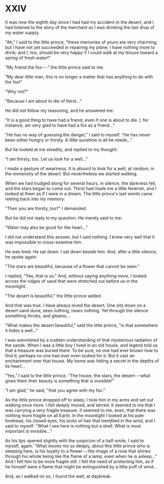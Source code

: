 # XXIV

It was now the eighth day since I had had my accident in the desert, and
I had listened to the story of the merchant as I was drinking the last
drop of my water supply.

"Ah," I said to the little prince, "these memories of yours are very
charming; but I have not yet succeeded in repairing my plane; I have
nothing more to drink; and I, too, should be very happy if I could walk
at my leisure toward a spring of fresh water!"

"My friend the fox---" the little prince said to me.

"My dear little man, this is no longer a matter that has anything to do
with the fox!"

"Why not?"

"Because I am about to die of thirst..."

He did not follow my reasoning, and he answered me:

"It is a good thing to have had a friend, even if one is about to die.
I, for instance, am very glad to have had a fox as a friend..."

"He has no way of guessing the danger," I said to myself. "He has
never been either hungry or thirsty. A little sunshine is all he needs..."

But he looked at me steadily, and replied to my thought:

"I am thirsty, too. Let us look for a well..."

I made a gesture of weariness. It is absurd to look for a well, at
random, in the immensity of the desert. But nevertheless we started
walking.

When we had trudged along for several hours, in silence, the darkness
fell, and the stars began to come out. Thirst had made me a little
feverish, and I looked at them as if I were in a dream. The little
prince's last words came reeling back into my memory:

"Then you are thirsty, too?" I demanded.

But he did not reply to my question. He merely said to me:

"Water may also be good for the heart..."

I did not understand this answer, but I said nothing. I knew very well
that it was impossible to cross-examine him.

He was tired. He sat down. I sat down beside him. And, after a little
silence, he spoke again:

"The stars are beautiful, because of a flower that cannot be seen."

I replied, "Yes, that is so." And, without saying anything more, I
looked across the ridges of sand that were stretched out before us in
the moonlight.

"The desert is beautiful," the little prince added.

And that was true. I have always loved the desert. One sits down on a
desert sand dune, sees nothing, hears nothing. Yet through the silence
something throbs, and gleams...

"What makes the desert beautiful," said the little prince, "is that
somewhere it hides a well..."

I was astonished by a sudden understanding of that mysterious radiation
of the sands. When I was a little boy I lived in an old house, and
legend told us that a treasure was buried there. To be sure, no one had
ever known how to find it; perhaps no one had ever even looked for it.
But it cast an enchantment over that house. My home was hiding a secret
in the depths of its heart...

"Yes," I said to the little prince. "The house, the stars, the
desert---what gives them their beauty is something that is invisible!"

"I am glad," he said, "that you agree with my fox."

As the little prince dropped off to sleep, I took him in my arms and set
out walking once more. I felt deeply moved, and stirred. It seemed to me
that I was carrying a very fragile treasure. It seemed to me, even, that
there was nothing more fragile on all Earth. In the moonlight I looked
at his pale forehead, his closed eyes, his locks of hair that trembled
in the wind, and I said to myself: "What I see here is nothing but a
shell. What is most important is invisible..."

As his lips opened slightly with the suspicion of a half-smile, I said
to myself, again: "What moves me so deeply, about this little prince
who is sleeping here, is his loyalty to a flower---the image of a rose
that shines through his whole being like the flame of a lamp, even when
he is asleep..." And I felt him to be more fragile still. I felt the
need of protecting him, as if he himself were a flame that might be
extinguished by a little puff of wind...

And, as I walked on so, I found the well, at daybreak.
